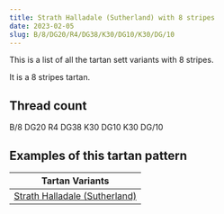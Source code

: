 ```yaml
---
title: Strath Halladale (Sutherland) with 8 stripes
date: 2023-02-05
slug: B/8/DG20/R4/DG38/K30/DG10/K30/DG/10
---
```

This is a list of all the tartan sett variants with 8 stripes.

It is a 8 stripes tartan.


## Thread count
B/8 DG20 R4 DG38 K30 DG10 K30 DG/10

## Examples of this tartan pattern

| Tartan Variants |
|---------------|
| [Strath Halladale (Sutherland)](/variants/b/8/dg20/r4/dg38/k30/dg10/k30/dg/10-b8080d0-dg003000-k000000-rc00000)||
